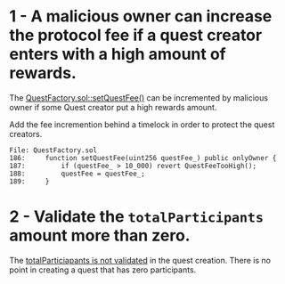 1 - A malicious owner can increase the protocol fee if a quest creator enters with a high amount of rewards.
==

The [QuestFactory.sol::setQuestFee()](https://github.com/rabbitholegg/quest-protocol/blob/8c4c1f71221570b14a0479c216583342bd652d8d/contracts/QuestFactory.sol#L186) can be incremented by malicious owner if some Quest creator put a high rewards amount.

Add the fee incremention behind a timelock in order to protect the quest creators.

```solidity
File: QuestFactory.sol
186:     function setQuestFee(uint256 questFee_) public onlyOwner {
187:         if (questFee_ > 10_000) revert QuestFeeTooHigh();
188:         questFee = questFee_;
189:     }
```

2 - Validate the ```totalParticipants``` amount more than zero.
==

The [totalParticiapants is not validated](https://github.com/rabbitholegg/quest-protocol/blob/8c4c1f71221570b14a0479c216583342bd652d8d/contracts/QuestFactory.sol#L65) in the quest creation. There is no point in creating a quest that has zero participants.